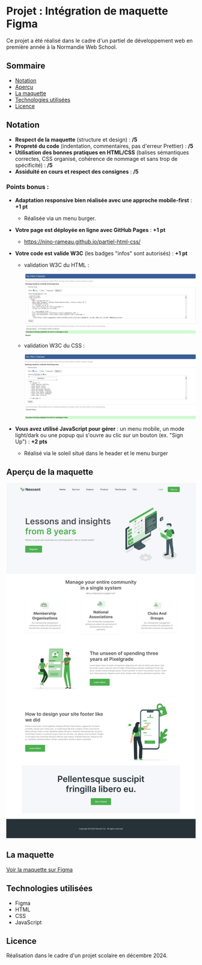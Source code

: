 # Projet : Intégration de maquette Figma

Ce projet a été réalisé dans le cadre d'un partiel de développement web en première année à la Normandie Web School.

## Sommaire

- [Notation](#notation)
- [Aperçu](#aperçu)
- [La maquette](#la-maquette)
- [Technologies utilisées](#technologies-utilisées)
- [Licence](#licence)

## Notation

- **Respect de la maquette** (structure et design) : **/5**
- **Propreté du code** (indentation, commentaires, pas d'erreur Prettier) : **/5**
- **Utilisation des bonnes pratiques en HTML/CSS** (balises sémantiques correctes, CSS organisé, cohérence de nommage et sans trop de spécificité) : **/5**
- **Assiduité en cours et respect des consignes** : **/5**

### Points bonus :

- **Adaptation responsive bien réalisée avec une approche mobile-first** : **+1 pt**

  - Réalisée via un menu burger.

- **Votre page est déployée en ligne avec GitHub Pages** : **+1 pt**

  - https://nino-rameau.github.io/partiel-html-css/

- **Votre code est valide W3C** (les badges "infos" sont autorisés) : **+1 pt**

  - validation W3C du HTML :

    ![validation W3C du HTML](W3C-html.png)

  - validation W3C du CSS :

    ![validation W3C du CSS](W3C-css.png)

- **Vous avez utilisé JavaScript pour gérer** : un menu mobile, un mode light/dark ou une popup qui s'ouvre au clic sur un bouton (ex. "Sign Up") : **+2 pts**
  - Réalisé via le soleil situé dans le header et le menu burger

## Aperçu de la maquette

![Maquette à reproduire](maquette-site.png)

## La maquette

[Voir la maquette sur Figma](https://www.figma.com/design/u9UzdxpZINzJ2fZvh4snae/NWS---Evaluation-Integration-HTML-CSS?node-id=0-1&t=H6Ges9EuC6PUZhAe-1)

## Technologies utilisées

- Figma
- HTML
- CSS
- JavaScript

## Licence

Réalisation dans le cadre d'un projet scolaire en décembre 2024.
